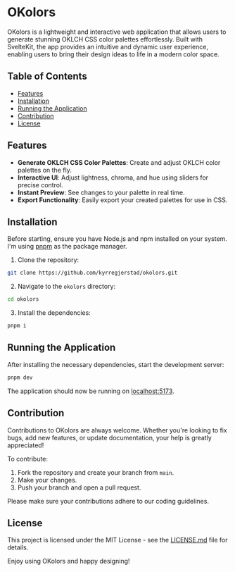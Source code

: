# OKolors

OKolors is a lightweight and interactive web application that allows users to generate stunning OKLCH CSS color palettes effortlessly. Built with SvelteKit, the app provides an intuitive and dynamic user experience, enabling users to bring their design ideas to life in a modern color space.

## Table of Contents

- [Features](#features)
- [Installation](#installation)
- [Running the Application](#running-the-application)
- [Contribution](#contribution)
- [License](#license)

## Features

- **Generate OKLCH CSS Color Palettes**: Create and adjust OKLCH color palettes on the fly.
- **Interactive UI**: Adjust lightness, chroma, and hue using sliders for precise control.
- **Instant Preview**: See changes to your palette in real time.
- **Export Functionality**: Easily export your created palettes for use in CSS.

## Installation

Before starting, ensure you have Node.js and npm installed on your system. I'm using [pnpm](https://pnpm.io/) as the package manager.

1. Clone the repository:
```bash
git clone https://github.com/kyrregjerstad/okolors.git
```
2. Navigate to the `okolors` directory:
```bash
cd okolors
```
3. Install the dependencies:
```bash
pnpm i
```

## Running the Application

After installing the necessary dependencies, start the development server:

```bash
pnpm dev
```

The application should now be running on [localhost:5173](http://localhost:5173).

## Contribution

Contributions to OKolors are always welcome. Whether you're looking to fix bugs, add new features, or update documentation, your help is greatly appreciated!

To contribute:

1. Fork the repository and create your branch from `main`.
2. Make your changes.
3. Push your branch and open a pull request.

Please make sure your contributions adhere to our coding guidelines.

## License

This project is licensed under the MIT License - see the [LICENSE.md](LICENSE.md) file for details.

Enjoy using OKolors and happy designing!
